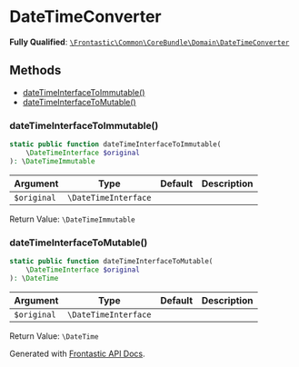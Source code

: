 #  DateTimeConverter

**Fully Qualified**: [`\Frontastic\Common\CoreBundle\Domain\DateTimeConverter`](../../../../src/php/CoreBundle/Domain/DateTimeConverter.php)

## Methods

* [dateTimeInterfaceToImmutable()](#datetimeinterfacetoimmutable)
* [dateTimeInterfaceToMutable()](#datetimeinterfacetomutable)

### dateTimeInterfaceToImmutable()

```php
static public function dateTimeInterfaceToImmutable(
    \DateTimeInterface $original
): \DateTimeImmutable
```

Argument|Type|Default|Description
--------|----|-------|-----------
`$original`|`\DateTimeInterface`||

Return Value: `\DateTimeImmutable`

### dateTimeInterfaceToMutable()

```php
static public function dateTimeInterfaceToMutable(
    \DateTimeInterface $original
): \DateTime
```

Argument|Type|Default|Description
--------|----|-------|-----------
`$original`|`\DateTimeInterface`||

Return Value: `\DateTime`

Generated with [Frontastic API Docs](https://github.com/FrontasticGmbH/apidocs).
